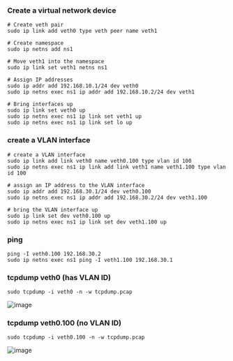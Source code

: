 ### Create a virtual network device
```
# Create veth pair
sudo ip link add veth0 type veth peer name veth1

# Create namespace
sudo ip netns add ns1

# Move veth1 into the namespace
sudo ip link set veth1 netns ns1

# Assign IP addresses
sudo ip addr add 192.168.10.1/24 dev veth0
sudo ip netns exec ns1 ip addr add 192.168.10.2/24 dev veth1

# Bring interfaces up
sudo ip link set veth0 up
sudo ip netns exec ns1 ip link set veth1 up
sudo ip netns exec ns1 ip link set lo up
```

### create a VLAN interface
```
# create a VLAN interface
sudo ip link add link veth0 name veth0.100 type vlan id 100
sudo ip netns exec ns1 ip link add link veth1 name veth1.100 type vlan id 100

# assign an IP address to the VLAN interface
sudo ip addr add 192.168.30.1/24 dev veth0.100
sudo ip netns exec ns1 ip addr add 192.168.30.2/24 dev veth1.100

# bring the VLAN interface up
sudo ip link set dev veth0.100 up
sudo ip netns exec ns1 ip link set dev veth1.100 up
```

### ping
```
ping -I veth0.100 192.168.30.2
sudo ip netns exec ns1 ping -I veth1.100 192.168.30.1
```

### tcpdump veth0 (has VLAN ID)
```
sudo tcpdump -i veth0 -n -w tcpdump.pcap
```
![image](https://github.com/user-attachments/assets/18ff2f5b-0cc2-4a25-a6c0-cc876a46a6d0)

### tcpdump veth0.100 (no VLAN ID)
```
sudo tcpdump -i veth0.100 -n -w tcpdump.pcap
```
![image](https://github.com/user-attachments/assets/dab9efd7-71c0-44fa-956c-267f44aeb490)

